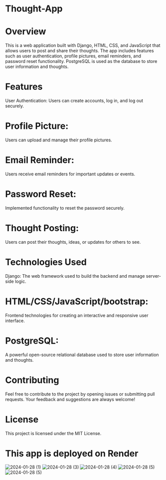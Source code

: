 # Thought-App

# Overview
This is a web application built with Django, HTML, CSS, and JavaScript that allows users to post and share their thoughts. The app includes features such as user authentication, profile pictures, email reminders, and password reset functionality. PostgreSQL is used as the database to store user information and thoughts. 

# Features
User Authentication: Users can create accounts, log in, and log out securely.

# Profile Picture: 
Users can upload and manage their profile pictures.

# Email Reminder: 
Users receive email reminders for important updates or events.

# Password Reset: 
Implemented functionality to reset the password securely.

# Thought Posting: 
Users can post their thoughts, ideas, or updates for others to see.

# Technologies Used
Django: The web framework used to build the backend and manage server-side logic.

# HTML/CSS/JavaScript/bootstrap: 
Frontend technologies for creating an interactive and responsive user interface.

# PostgreSQL: 
A powerful open-source relational database used to store user information and thoughts.

# Contributing
Feel free to contribute to the project by opening issues or submitting pull requests. Your feedback and suggestions are always welcome!

# License
This project is licensed under the MIT License.

# This app is deployed on Render
![2024-01-28 (1)](https://github.com/Styleblender/Thought-App/assets/144047787/8fbfc351-25b8-4dd9-ba4c-aa41b5870bac)
![2024-01-28 (3)](https://github.com/Styleblender/Thought-App/assets/144047787/935c54f1-f223-4b1e-9a9e-a12346daddce)
![2024-01-28 (4)](https://github.com/Styleblender/Thought-App/assets/144047787/8140571d-8380-4b39-848f-bc36f83abbe8)
![2024-01-28 (5)](https://github.com/Styleblender/Thought-App/assets/144047787/bc8a0b45-9340-4a75-abe6-662cf57e0b08)
![2024-01-28 (5)](https://github.com/Styleblender/Thought-App/assets/144047787/fbfd342b-9b78-4cd8-9ec8-e51ccf7a9e02)









